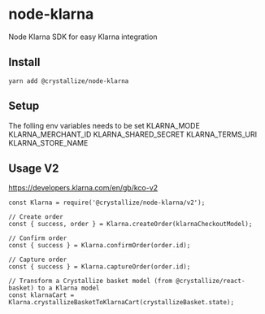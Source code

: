 # node-klarna
Node Klarna SDK for easy Klarna integration

## Install
```
yarn add @crystallize/node-klarna
```

## Setup
The folling env variables needs to be set
KLARNA_MODE
KLARNA_MERCHANT_ID
KLARNA_SHARED_SECRET
KLARNA_TERMS_URI
KLARNA_STORE_NAME

## Usage V2
https://developers.klarna.com/en/gb/kco-v2

```
const Klarna = require('@crystallize/node-klarna/v2');

// Create order
const { success, order } = Klarna.createOrder(klarnaCheckoutModel);

// Confirm order
const { success } = Klarna.confirmOrder(order.id);

// Capture order
const { success } = Klarna.captureOrder(order.id);

// Transform a Crystallize basket model (from @crystallize/react-basket) to a Klarna model
const klarnaCart = Klarna.crystallizeBasketToKlarnaCart(crystallizeBasket.state);

```